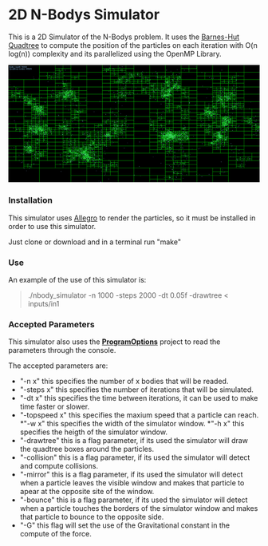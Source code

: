 # 2D N-Bodys Simulator 

This is a 2D Simulator of the N-Bodys problem.
It uses the [Barnes-Hut](https://en.wikipedia.org/wiki/Barnes%E2%80%93Hut_simulation) [Quadtree](https://en.wikipedia.org/wiki/Quadtree) to compute the position of the particles on each iteration with O(n log(n)) complexity and its parallelized using the OpenMP Library.

![Image of simulator](https://raw.githubusercontent.com/JorgePoblete/2d-nbodys/master/img/img2.png)

### Installation ###

This simulator uses [Allegro](http://liballeg.org/) to render the particles, so it must be installed in order to use this simulator.

Just clone or download and in a terminal run "make"

### Use ###

An example of the use of this simulator is:

> ./nbody_simulator -n 1000 -steps 2000 -dt 0.05f -drawtree < inputs/in1

### Accepted Parameters ###

This simulator also uses the **[ProgramOptions](https://github.com/JorgePoblete/program_options)** project to read the parameters through the console.

The accepted parameters are:

* "-n x"  this specifies the number of x bodies that will be readed.
* "-steps x"  this specifies the number of iterations that will be simulated.
* "-dt x"  this specifies the time between iterations, it can be used to make time faster or slower.
* "-topspeed x"  this specifies the maxium speed that a particle can reach.
*"-w x"  this specifies the width of the simulator window.
*"-h x"  this specifies the heigth of the simulator window.
* "-drawtree"  this is a flag parameter, if its used the simulator will draw the quadtree boxes around the particles.
* "-collision"  this is a flag parameter, if its used the simulator will detect and compute collisions.
* "-mirror"  this is a flag parameter, if its used the simulator will detect when a particle leaves the visible window and makes that particle to apear at the opposite site of the window.
* "-bounce"  this is a flag parameter, if its used the simulator will detect when a particle touches the borders of the simulator window and makes that particle to bounce to the opposite side.
* "-G"  this flag will set the use of the Gravitational constant in the compute of the force.
